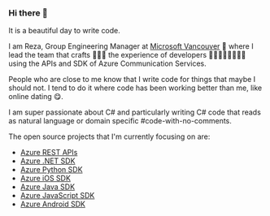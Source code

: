 ### Hi there 👋

It is a beautiful day to write code.

I am Reza, Group Engineering Manager at [Microsoft Vancouver](https://twitter.com/MicrosoftVan) 🍁 where I lead the team that crafts 👨🏻‍🎨 the experience of developers 👩‍💻👨🏼‍💻👩🏽‍💻 using the APIs and SDK of Azure Communication Services.

People who are close to me know that I write code for things that maybe I should not. I tend to do it where code has been working better than me, like online dating 😋.

I am super passionate about C# and particularly writing C# code that reads as natural language or domain specific #code-with-no-comments.

The open source projects that I'm currently focusing on are:
* [Azure REST APIs](https://github.com/Azure/azure-rest-api-specs)
* [Azure .NET SDK](https://github.com/Azure/azure-sdk-for-net)
* [Azure Python SDK](https://github.com/Azure/azure-sdk-for-python)
* [Azure iOS SDK](https://github.com/Azure/azure-sdk-for-ios)
* [Azure Java SDK](https://github.com/Azure/azure-sdk-for-java)
* [Azure JavaScript SDK](https://github.com/Azure/azure-sdk-for-js)
* [Azure Android SDK](https://github.com/Azure/azure-sdk-for-android)

<!--
**RezaJooyandeh/RezaJooyandeh** is a ✨ _special_ ✨ repository because its `README.md` (this file) appears on your GitHub profile.

Here are some ideas to get you started:

- 🔭 I’m currently working on ...
- 🌱 I’m currently learning ...
- 👯 I’m looking to collaborate on ...
- 🤔 I’m looking for help with ...
- 💬 Ask me about ...
- 📫 How to reach me: ...
- 😄 Pronouns: ...
- ⚡ Fun fact: ...
-->
